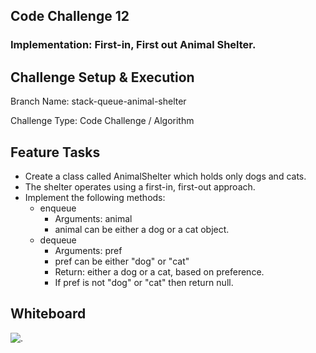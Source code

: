 ## Code Challenge 12

### Implementation: First-in, First out Animal Shelter.

## Challenge Setup & Execution

Branch Name: stack-queue-animal-shelter

Challenge Type: Code Challenge / Algorithm

## Feature Tasks

* Create a class called AnimalShelter which holds only dogs and cats.
* The shelter operates using a first-in, first-out approach.
* Implement the following methods:
    * enqueue
        * Arguments: animal
        * animal can be either a dog or a cat object.
    * dequeue
        * Arguments: pref
        * pref can be either "dog" or "cat"
        * Return: either a dog or a cat, based on preference.
        * If pref is not "dog" or "cat" then return null.


## Whiteboard

![.](https://i.imgur.com/wEQlyb0.png)